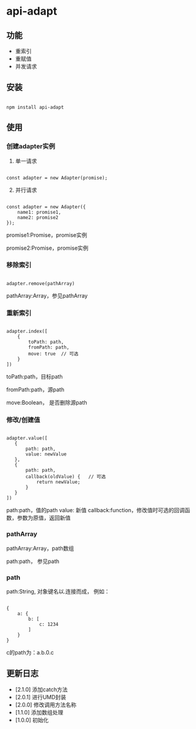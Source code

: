 # api-adapt

## 功能
* 重索引
* 重赋值
* 并发请求

## 安装
<pre><code>
npm install api-adapt
</code></pre>


## 使用
### 创建adapter实例

1. 单一请求

<pre><code>
const adapter = new Adapter(promise);
</code></pre>
2. 并行请求

<pre><code>
const adapter = new Adapter({
    name1: promise1,
    name2: promise2
});
</code></pre>

promise1:Promise，promise实例

promise2:Promise，promise实例

### 移除索引
<pre><code>
adapter.remove(pathArray)
</code></pre>
pathArray:Array，参见pathArray

### 重新索引
<pre><code>
adapter.index([
    {
        toPath: path,
        fromPath: path,
        move: true  // 可选
    }
])
</code></pre>

toPath:path，目标path

fromPath:path，源path

move:Boolean， 是否删除源path

### 修改/创建值
<pre><code>
adapter.value([
   {
       path: path,
       value: newValue
   },
   {
       path: path,
       callback(oldValue) {   // 可选
           return newValue;
       }
   }
])
</code></pre>

path:path，值的path
value: 新值
callback:function，修改值时可选的回调函数，参数为原值，返回新值

### pathArray
pathArray:Array，path数组

path:path， 参见path

### path
path:String, 对象键名以.连接而成， 例如：
<pre><code>
{
    a: {
        b: [
            c: 1234
        ]
    }
}
</code></pre>
c的path为：a.b.0.c

## 更新日志
* [2.1.0] 添加catch方法
* [2.0.1] 进行UMD封装
* [2.0.0] 修改调用方法名称
* [1.1.0] 添加数组处理
* [1.0.0] 初始化